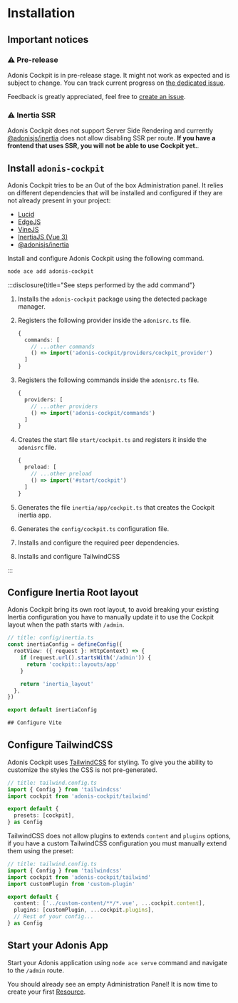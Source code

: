 # Installation

## Important notices

### ⚠ Pre-release

Adonis Cockpit is in pre-release stage. It might not work as expected and is subject to change.
You can track current progress on [the dedicated issue](https://github.com/kerwanp/adonis-cockpit/issues/4).

Feedback is greatly appreciated, feel free to [create an issue](https://github.com/kerwanp/adonis-cockpit/issues).

### ⚠ Inertia SSR

Adonis Cockpit does not support Server Side Rendering and currently [@adonisjs/inertia](https://docs.adonisjs.com/guides/views-and-templates/inertia) does not allow disabling SSR per route. **If you have a frontend that uses SSR, you will not be able to use Cockpit yet.**.

## Install `adonis-cockpit`

Adonis Cockpit tries to be an Out of the box Administration panel. It relies on different dependencies that will be installed and configured if they are not already present in your project:

- [Lucid](https://lucid.adonisjs.com/)
- [EdgeJS](https://edgejs.dev/)
- [VineJS](https://vinejs.dev/)
- [InertiaJS (Vue 3)](https://inertiajs.com/)
- [@adonisjs/inertia](https://docs.adonisjs.com/guides/views-and-templates/inertia)

Install and configure Adonis Cockpit using the following command.

```sh
node ace add adonis-cockpit
```

:::disclosure{title="See steps performed by the add command"}

1. Installs the `adonis-cockpit` package using the detected package manager.

2. Registers the following provider inside the `adonisrc.ts` file.

    ```ts
    {
      commands: [
        // ...other commands
        () => import('adonis-cockpit/providers/cockpit_provider')
      ]
    }
    ```

3. Registers the following commands inside the `adonisrc.ts` file.

    ```ts
    {
      providers: [
        // ...other providers
        () => import('adonis-cockpit/commands')
      ]
    }
    ```

4. Creates the start file `start/cockpit.ts` and registers it inside the `adonisrc` file.

    ```ts
    {
      preload: [
        // ...other preload
        () => import('#start/cockpit')
      ]
    }
    ```

5. Generates the file `inertia/app/cockpit.ts` that creates the Cockpit inertia app.

6. Generates the `config/cockpit.ts` configuration file.

7. Installs and configure the required peer dependencies.

8. Installs and configure TailwindCSS

:::

## Configure Inertia Root layout

Adonis Cockpit bring its own root layout, to avoid breaking your existing Inertia configuration you have to manually update it to use the Cockpit layout when the path starts with `/admin`.

```ts
// title: config/inertia.ts
const inertiaConfig = defineConfig({
  rootView: ({ request }: HttpContext) => {
    if (request.url().startsWith('/admin')) {
      return 'cockpit::layouts/app'
    }

    return 'inertia_layout'
  },
})

export default inertiaConfig

## Configure Vite
```

## Configure TailwindCSS

Adonis Cockpit uses [TailwindCSS](https://tailwindcss.com/) for styling. To give you the ability to customize the styles the CSS is not pre-generated.

```ts
// title: tailwind.config.ts
import { Config } from 'tailwindcss'
import cockpit from 'adonis-cockpit/tailwind'

export default {
  presets: [cockpit],
} as Config
```

TailwindCSS does not allow plugins to extends `content` and `plugins` options, if you have a custom TailwindCSS configuration you must manually extend them using the preset:

```ts
// title: tailwind.config.ts
import { Config } from 'tailwindcss'
import cockpit from 'adonis-cockpit/tailwind'
import customPlugin from 'custom-plugin'

export default {
  content: ['../custom-content/**/*.vue', ...cockpit.content],
  plugins: [customPlugin, ...cockpit.plugins],
  // Rest of your config...
} as Config
```

## Start your Adonis App

Start your Adonis application using `node ace serve` command and navigate to the `/admin` route.

You should already see an empty Administration Panel! It is now time to create your first [Resource](../basics/resources.md).
